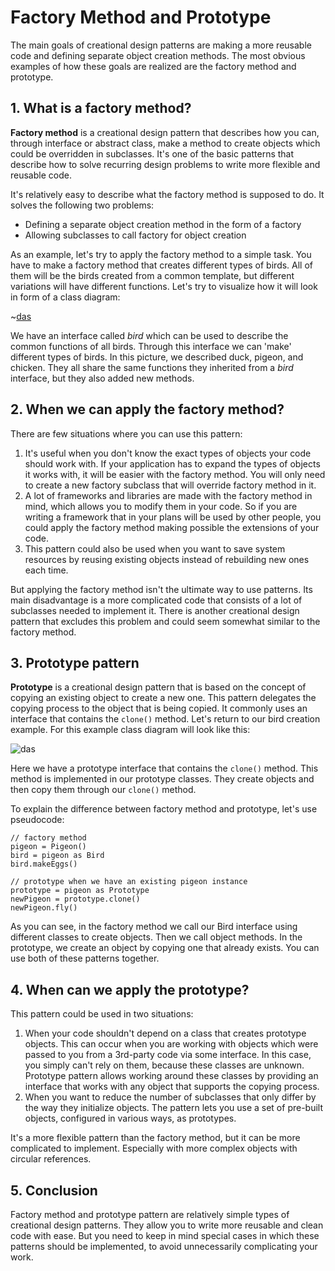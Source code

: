 # Factory Method and Prototype

The main goals of creational design patterns are making a more reusable code and defining separate object creation methods. The most obvious examples of how these goals are realized are the factory method and prototype.

## 1. What is a factory method?

**Factory method** is a creational design pattern that describes how you can, through interface or abstract class, make a method to create objects which could be overridden in subclasses. It's one of the basic patterns that describe how to solve recurring design problems to write more flexible and reusable code.

It's relatively easy to describe what the factory method is supposed to do. It solves the following two problems:

- Defining a separate object creation method in the form of a factory
- Allowing subclasses to call factory for object creation

As an example, let's try to apply the factory method to a simple task. You have to make a factory method that creates different types of birds. All of them will be the birds created from a common template, but different variations will have different functions. Let's try to visualize how it will look in form of a class diagram:

~[das](https://ucarecdn.com/fd92e624-59ec-4da5-ae11-4feb5e1c139d/)

We have an interface called *bird* which can be used to describe the common functions of all birds. Through this interface we can 'make' different types of birds. In this picture, we described duck, pigeon, and chicken. They all share the same functions they inherited from a *bird* interface, but they also added new methods.

## 2. When we can apply the factory method?

There are few situations where you can use this pattern:

1. It's useful when you don't know the exact types of objects your code should work with. If your application has to expand the types of objects it works with, it will be easier with the factory method. You will only need to create a new factory subclass that will override factory method in it.
2. A lot of frameworks and libraries are made with the factory method in mind, which allows you to modify them in your code. So if you are writing a framework that in your plans will be used by other people, you could apply the factory method making possible the extensions of your code.
3. This pattern could also be used when you want to save system resources by reusing existing objects instead of rebuilding new ones each time.

But applying the factory method isn't the ultimate way to use patterns. Its main disadvantage is a more complicated code that consists of a lot of subclasses needed to implement it. There is another creational design pattern that excludes this problem and could seem somewhat similar to the factory method.

## 3. Prototype pattern

**Prototype** is a creational design pattern that is based on the concept of copying an existing object to create a new one. This pattern delegates the copying process to the object that is being copied. It commonly uses an interface that contains the `clone()` method. Let's return to our bird creation example. For this example class diagram will look like this:

![das](https://ucarecdn.com/667136a9-7411-484e-98da-f704b9cbd072/)

Here we have a prototype interface that contains the `clone()` method. This method is implemented in our prototype classes. They create objects and then copy them through our `clone()` method.

To explain the difference between factory method and prototype, let's use pseudocode:

```
// factory method
pigeon = Pigeon()
bird = pigeon as Bird
bird.makeEggs()

// prototype when we have an existing pigeon instance
prototype = pigeon as Prototype
newPigeon = prototype.clone()
newPigeon.fly()
```

As you can see, in the factory method we call our Bird interface using different classes to create objects. Then we call object methods. In the prototype, we create an object by copying one that already exists. You can use both of these patterns together.

## 4. When can we apply the prototype?

This pattern could be used in two situations:

1. When your code shouldn't depend on a class that creates prototype objects. This can occur when you are working with objects which were passed to you from a 3rd-party code via some interface. In this case, you simply can't rely on them, because these classes are unknown. Prototype pattern allows working around these classes by providing an interface that works with any object that supports the copying process.
2. When you want to reduce the number of subclasses that only differ by the way they initialize objects. The pattern lets you use a set of pre-built objects, configured in various ways, as prototypes.

It's a more flexible pattern than the factory method, but it can be more complicated to implement. Especially with more complex objects with circular references.

## 5. Conclusion

Factory method and prototype pattern are relatively simple types of creational design patterns. They allow you to write more reusable and clean code with ease. But you need to keep in mind special cases in which these patterns should be implemented, to avoid unnecessarily complicating your work.
